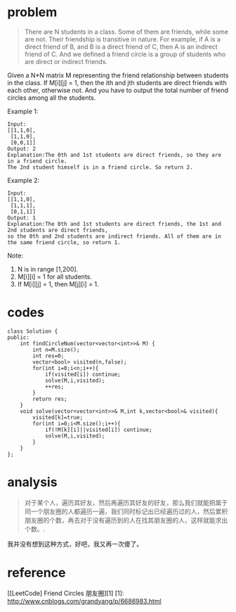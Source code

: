 # problem
>There are N students in a class. Some of them are friends, while some are not. Their friendship is transitive in nature. For example, if A is a direct friend of B, and B is a direct friend of C, then A is an indirect friend of C. And we defined a friend circle is a group of students who are direct or indirect friends.

Given a N*N matrix M representing the friend relationship between students in the class. If M[i][j] = 1, then the ith and jth students are direct friends with each other, otherwise not. And you have to output the total number of friend circles among all the students.

Example 1:
```
Input: 
[[1,1,0],
 [1,1,0],
 [0,0,1]]
Output: 2
Explanation:The 0th and 1st students are direct friends, so they are in a friend circle. 
The 2nd student himself is in a friend circle. So return 2.
```
Example 2:
```
Input: 
[[1,1,0],
 [1,1,1],
 [0,1,1]]
Output: 1
Explanation:The 0th and 1st students are direct friends, the 1st and 2nd students are direct friends, 
so the 0th and 2nd students are indirect friends. All of them are in the same friend circle, so return 1.
```

Note:
1. N is in range [1,200].
2. M[i][i] = 1 for all students.
3. If M[i][j] = 1, then M[j][i] = 1.

# codes
```
class Solution {
public:
    int findCircleNum(vector<vector<int>>& M) {
        int n=M.size();
        int res=0;
        vector<bool> visited(n,false);
        for(int i=0;i<n;i++){
            if(visited[i]) continue;
            solve(M,i,visited);
            ++res;
        }
        return res;
    }
    void solve(vector<vector<int>>& M,int k,vector<bool>& visited){
        visited[k]=true;
        for(int i=0;i<M.size();i++){
            if(!M[k][i]||visited[i]) continue;
            solve(M,i,visited);
        }
    }
};
```

# analysis
>对于某个人，遍历其好友，然后再遍历其好友的好友，那么我们就能把属于同一个朋友圈的人都遍历一遍，我们同时标记出已经遍历过的人，然后累积朋友圈的个数，再去对于没有遍历到的人在找其朋友圈的人，这样就能求出个数。.

我并没有想到这种方式，好吧，我又再一次傻了。

# reference
[[LeetCode] Friend Circles 朋友圈][1]
[1]: http://www.cnblogs.com/grandyang/p/6686983.html